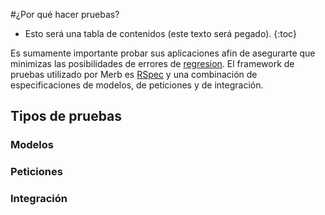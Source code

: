 #¿Por qué hacer pruebas?

* Esto será una tabla de contenidos (este texto será pegado).
{:toc}

Es sumamente importante probar sus aplicaciones 
afin de asegurarte que minimizas las posibilidades de errores de [regresion][].
El framework de pruebas utilizado por Merb es [RSpec][] 
y una combinación de especificaciones de modelos, de peticiones y de integración.

## Tipos de pruebas

### Modelos

### Peticiones

### Integración

[regresion]: http://en.wikipedia.org/wiki/Software_regression
[RSpec]: http://rspec.info/

